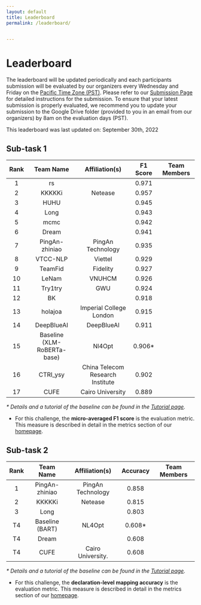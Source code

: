 ```yaml
---
layout: default
title: Leaderboard
permalink: /leaderboard/


---
```


# Leaderboard

The leaderboard will be updated periodically and each participants submission will be evaluated by our organizers every Wednesday and Friday on the [Pacific Time Zone (PST)](https://time.is/PT). Please refer to <!-- the template in the starter kit and --> our [Submission Page](https://nl4opt.github.io/submissions/) for detailed instructions for the submission. To ensure that your latest submission is properly evaluated, we recommend you to update your submission to the Google Drive folder (provided to you in an email from our organizers) by 8am on the evaluation days (PST). 

This leaderboard was last updated on: September 30th, 2022

## Sub-task 1

| Rank | Team Name                   | Affiliation(s)                   | F1 Score | Team Members |
|:----:|:---------------------------:|:--------------------------------:|:--------:|:------------:|
| 1    | rs                          |                                  | 0.971    |              |
| 2    | KKKKKi                      | Netease                          | 0.957    |              |
| 3    | HUHU                        |                                  | 0.945    |              |
| 4    | Long                        |                                  | 0.943    |              |
| 5    | mcmc                        |                                  | 0.942    |              |
| 6    | Dream                       |                                  | 0.941    |              |
| 7    | PingAn-zhiniao              | PingAn Technology                | 0.935    |              |
| 8    | VTCC-NLP                    | Viettel                          | 0.929    |              |
| 9    | TeamFid                     | Fidelity                         | 0.927    |              |
| 10   | LeNam                       | VNUHCM                           | 0.926    |              |
| 11   | Try1try                     | GWU                              | 0.924    |              |
| 12   | BK                          |                                  | 0.918    |              |
| 13   | holajoa                     | Imperial College London          | 0.915    |              |
| 14   | DeepBlueAI                  | DeepBlueAI                       | 0.911    |              |
| 15   | Baseline (XLM-RoBERTa-base) | Nl4Opt                           | 0.906*   |              |
| 16   | CTRI_ysy                    | China Telecom Research Institute | 0.902    |              |
| 17   | CUFE                        | Cairo University                 | 0.889    |              |

*\* Details and a tutorial of the baseline can be found in the [Tutorial page](https://nl4opt.github.io/tutorial/).*

* For this challenge, the **micro-averaged F1 score** is the evaluation metric. This measure is described in detail in the metrics section of our [homepage](https://nl4opt.github.io/). 

## Sub-task 2

| Rank | Team Name       | Affiliation(s)    | Accuracy | Team Members |
|:----:|:---------------:|:-----------------:|:--------:|:------------:|
| 1    | PingAn-zhiniao  | PingAn Technology | 0.858    |              |
| 2    | KKKKKi          | Netease           | 0.815    |              |
| 3    | Long            |                   | 0.803    |              |
| T4   | Baseline (BART) | NL4Opt            | 0.608*   |              |
| T4   | Dream           |                   | 0.608    |              |
| T4   | CUFE            | Cairo University. | 0.608    |              |

*\* Details and a tutorial of the baseline can be found in the [Tutorial page](https://nl4opt.github.io/tutorial/).*

* For this challenge, the **declaration-level mapping accuracy** is the evaluation metric. This measure is described in detail in the metrics section of our [homepage](https://nl4opt.github.io/).
